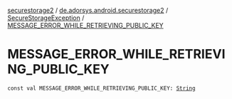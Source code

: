 [securestorage2](../../index.md) / [de.adorsys.android.securestorage2](../index.md) / [SecureStorageException](index.md) / [MESSAGE_ERROR_WHILE_RETRIEVING_PUBLIC_KEY](./-m-e-s-s-a-g-e_-e-r-r-o-r_-w-h-i-l-e_-r-e-t-r-i-e-v-i-n-g_-p-u-b-l-i-c_-k-e-y.md)

# MESSAGE_ERROR_WHILE_RETRIEVING_PUBLIC_KEY

`const val MESSAGE_ERROR_WHILE_RETRIEVING_PUBLIC_KEY: `[`String`](https://kotlinlang.org/api/latest/jvm/stdlib/kotlin/-string/index.html)